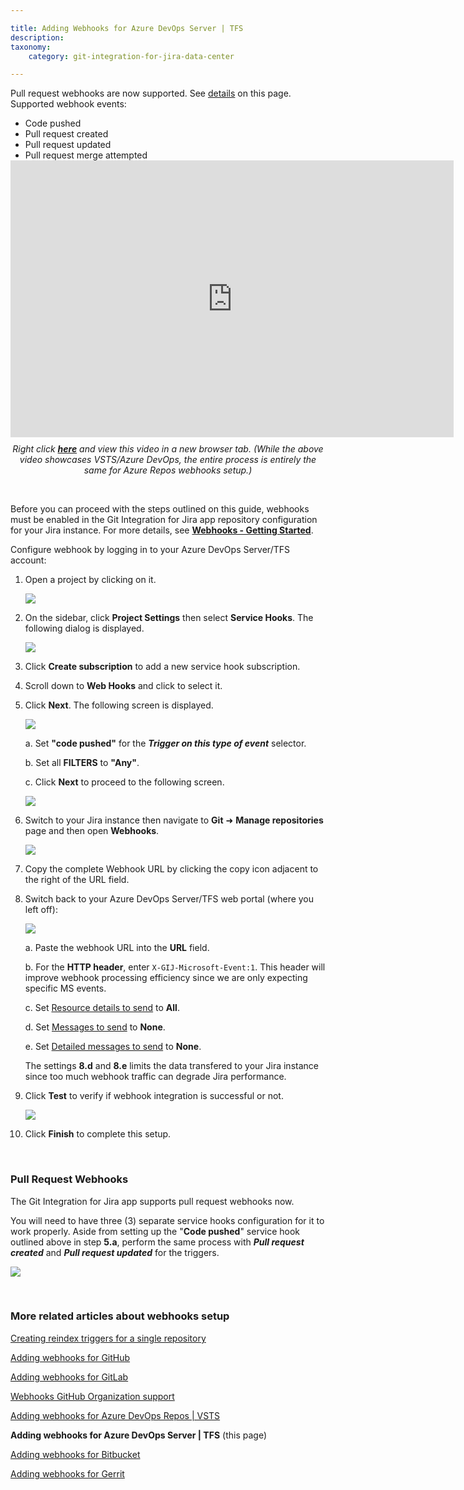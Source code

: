 ```yaml
---

title: Adding Webhooks for Azure DevOps Server | TFS
description:
taxonomy:
    category: git-integration-for-jira-data-center

---
```


<div class="bbb-callout bbb--info">
    <div class="irow">
    <div class="ilogobox">
        <span class="logoimg"></span>
    </div>
    <div class="imsgbox">
        Pull request webhooks are now supported. See <a href='#pull-request-webhooks'>details</a> on this page.
        <div class='nextpara'>Supported webhook events:</div>
        <ul style='margin-bottom:0px;'>
            <li>Code pushed</li>
            <li>Pull request created</li>
            <li>Pull request updated</li>
            <li>Pull request merge attempted</li>
        </ul>
    </div>
    </div>
</div>

<div class='embed-container embed-container--16-10'>
    <iframe width='709' height='443' src='https://fast.wistia.com/embed/iframe/61wl72vp91?videoFoam=true' frameborder='0' allowfullscreen ></iframe>
</div>

<div align='center' style='margin-top:10px'>
    <i>Right click <a href='https://bigbrassband.wistia.com/medias/61wl72vp91'><b>here</b></a> and view this video in a new browser tab. (While the above video showcases VSTS/Azure DevOps, the entire process is entirely the same for Azure Repos webhooks setup.)</i>
</div>

&nbsp;

<div class="bbb-callout bbb--error">
    <div class="irow">
    <div class="ilogobox">
        <span class="logoimg"></span>
    </div>
    <div class="imsgbox">
        Before you can proceed with the steps outlined on this guide, webhooks must be enabled in the Git Integration for Jira app repository configuration for your Jira instance. For more details, see <a href='/git-integration-for-jira-data-center/webhooks-gij-self-managed'><b>Webhooks - Getting Started</b></a>.
    </div>
    </div>
</div>

Configure webhook by logging in to your Azure DevOps Server/TFS account:

1.  Open a project by clicking on it.

    ![](/wp-content/uploads/gij-webhooks-azure-devops-sel-proj-c.png)

2.  On the sidebar, click **Project Settings** then select **Service Hooks**. The following dialog is displayed.

    ![](/wp-content/uploads/gij-webhooks-azure-devops-add-service-hooks-c.png)

3.  Click **Create subscription** to add a new service hook subscription.

4.  Scroll down to **Web Hooks** and click to select it.

5.  Click **Next**. The following screen is displayed.

    ![](/wp-content/uploads/gij-webhooks-azure-devops-triggers-cfg-c.png)

    a.  Set **"code pushed"** for the _**Trigger on this type of event**_ selector.

    b.  Set all **FILTERS** to **"Any"**.

    c.  Click **Next** to proceed to the following screen.

    ![](/wp-content/uploads/gij-webhooks-azure-devops-action-cfg-c.png)

6.  Switch to your Jira instance then navigate to **Git** ➜ **Manage repositories** page and then open **Webhooks**.

    ![](/wp-content/uploads/gij-webhooks-azure-devops-copy-webhook-url-c.png)

7.  Copy the complete Webhook URL by clicking the copy icon adjacent to the right of the URL field.

8.  Switch back to your Azure DevOps Server/TFS web portal (where you left off):

    ![](/wp-content/uploads/gij-webhooks-azure-devops-service-settings-c.png)

    a.  Paste the webhook URL into the **URL** field.

    b.  For the **HTTP header**, enter `X-GIJ-Microsoft-Event:1`. This header will improve webhook processing efficiency since we are only expecting specific MS events.

    c.  Set <u>Resource details to send</u> to **All**.

    d.  Set <u>Messages to send</u> to **None**.

    e.  Set <u>Detailed messages to send</u> to **None**.

    The settings **8.d** and **8.e** limits the data transfered to your Jira instance since too much webhook traffic can degrade Jira performance.

9. Click **Test** to verify if webhook integration is successful or not.

    ![](/wp-content/uploads/gij-webhooks-azure-devops-test-cfg-c.png)

10. Click **Finish** to complete this setup.

&nbsp;

### Pull Request Webhooks

The Git Integration for Jira app supports pull request webhooks now.

You will need to have three (3) separate service hooks configuration for it to work properly. Aside from setting up the "**Code pushed**" service hook outlined above in step **5.a**, perform the same process with **_Pull request created_** and _**Pull request updated**_ for the triggers.

![](/wp-content/uploads/gij-azure-devops-server-2019-req-service-hooks.png)

&nbsp;

### More related articles about webhooks setup

[Creating reindex triggers for a single repository](/git-integration-for-jira-data-center/Creating-reindex-triggers-for-a-single-repository-gij-self-managed)

[Adding webhooks for GitHub](/git-integration-for-jira-data-center/Adding-Webhooks-for-GitHub-gij-self-managed)

[Adding webhooks for GitLab](/git-integration-for-jira-data-center/Adding-Webhooks-for-GitLab-gij-self-managed)

[Webhooks GitHub Organization support](/git-integration-for-jira-data-center/Webhooks-GitHub-Organization-Support-gij-self-managed)

[Adding webhooks for Azure DevOps Repos \| VSTS](/git-integration-for-jira-data-center/Adding-Webhooks-for-Azure-DevOps-Repos-VSTS-gij-self-managed)

**Adding webhooks for Azure DevOps Server \| TFS** (this page)

[Adding webhooks for Bitbucket](/git-integration-for-jira-data-center/Adding-Webhooks-for-Bitbucket-gij-self-managed)

[Adding webhooks for Gerrit](/git-integration-for-jira-data-center/adding-webhooks-for-gerrit-gij-self-managed)

